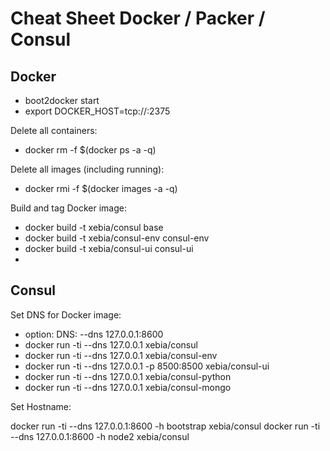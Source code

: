 # Cheat Sheet Docker / Packer / Consul

## Docker

- boot2docker start
- export DOCKER_HOST=tcp://:2375

Delete all containers:

- docker rm -f $(docker ps -a -q)

Delete all images (including running):

- docker rmi -f $(docker images -a -q)

Build and tag Docker image:

- docker build -t xebia/consul base
- docker build -t xebia/consul-env consul-env
- docker build -t xebia/consul-ui consul-ui
- 
## Consul

Set DNS for Docker image:

- option: DNS: --dns 127.0.0.1:8600
- docker run -ti --dns 127.0.0.1 xebia/consul
- docker run -ti --dns 127.0.0.1 xebia/consul-env
- docker run -ti --dns 127.0.0.1 -p 8500:8500 xebia/consul-ui
- docker run -ti --dns 127.0.0.1 xebia/consul-python
- docker run -ti --dns 127.0.0.1 xebia/consul-mongo


Set Hostname:

docker run -ti --dns 127.0.0.1:8600 -h bootstrap xebia/consul
docker run -ti --dns 127.0.0.1:8600 -h node2 xebia/consul



